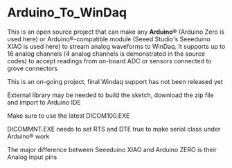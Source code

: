# Arduino_To_WinDaq
This is an open source project that can make any **Arduino®** (Arduino Zero is used here) or Arduino®-compatible module (Seeed Studio's Seeeduino XIAO is used here) to stream analog waveforms to WinDaq. It supports up to 16 analog channels (4 analog channels is demonstrated in the source codes) to accept readings from on-board ADC or sensors connected to grove connectors

This is an on-going project, final Windaq support has not been released yet

External library may be needed to build the sketch, download the zip file and import to Arduino IDE

Make sure to use the latest DICOM100.EXE

DICOMMNT.EXE needs to set RTS and DTE true to make serial class under Arduino® work 

The major difference between Seeeduino XIAO and Arduino ZERO is their Analog input pins
